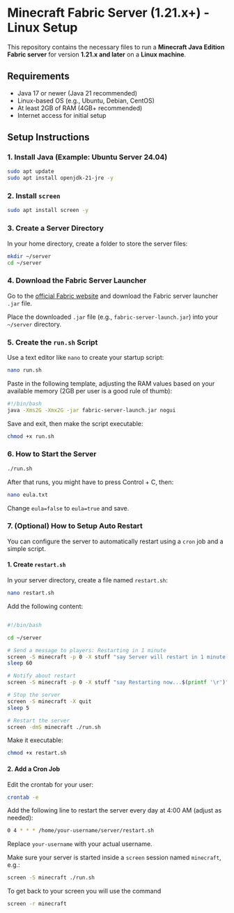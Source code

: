 # Minecraft Fabric Server (1.21.x+) - Linux Setup

This repository contains the necessary files to run a **Minecraft Java Edition Fabric server** for version **1.21.x and later** on a **Linux machine**.

## Requirements

- Java 17 or newer (Java 21 recommended)
- Linux-based OS (e.g., Ubuntu, Debian, CentOS)
- At least 2GB of RAM (4GB+ recommended)
- Internet access for initial setup

## Setup Instructions

### 1. Install Java (Example: Ubuntu Server 24.04)

```bash
sudo apt update
sudo apt install openjdk-21-jre -y
```

### 2. Install `screen`

```bash
sudo apt install screen -y
```

### 3. Create a Server Directory

In your home directory, create a folder to store the server files:

```bash
mkdir ~/server
cd ~/server
```

### 4. Download the Fabric Server Launcher

Go to the [official Fabric website](https://fabricmc.net/use/server/) and download the Fabric server launcher `.jar` file.

Place the downloaded `.jar` file (e.g., `fabric-server-launch.jar`) into your `~/server` directory.

### 5. Create the `run.sh` Script

Use a text editor like `nano` to create your startup script:

```bash
nano run.sh
```

Paste in the following template, adjusting the RAM values based on your available memory (2GB per user is a good rule of thumb):

```bash
#!/bin/bash
java -Xms2G -Xmx2G -jar fabric-server-launch.jar nogui
```

Save and exit, then make the script executable:

```bash
chmod +x run.sh
```

### 6. How to Start the Server

```bash
./run.sh
```

After that runs, you might have to press Control + C, then:

```bash
nano eula.txt
```

Change `eula=false` to `eula=true` and save.

### 7. (Optional) How to Setup Auto Restart

You can configure the server to automatically restart using a `cron` job and a simple script.

#### 1. Create `restart.sh`

In your server directory, create a file named `restart.sh`:

```bash
nano restart.sh
```

Add the following content:

```bash

#!/bin/bash

cd ~/server

# Send a message to players: Restarting in 1 minute
screen -S minecraft -p 0 -X stuff "say Server will restart in 1 minute...$(printf '\r')"
sleep 60

# Notify about restart
screen -S minecraft -p 0 -X stuff "say Restarting now...$(printf '\r')"

# Stop the server
screen -S minecraft -X quit
sleep 5

# Restart the server
screen -dmS minecraft ./run.sh
```

Make it executable:

```bash
chmod +x restart.sh
```

#### 2. Add a Cron Job

Edit the crontab for your user:

```bash
crontab -e
```

Add the following line to restart the server every day at 4:00 AM (adjust as needed):

```bash
0 4 * * * /home/your-username/server/restart.sh
```

Replace `your-username` with your actual username.

Make sure your server is started inside a `screen` session named `minecraft`, e.g.:

```bash
screen -S minecraft ./run.sh
```
To get back to your screen you will use the command
```bash
screen -r minecraft 
```
